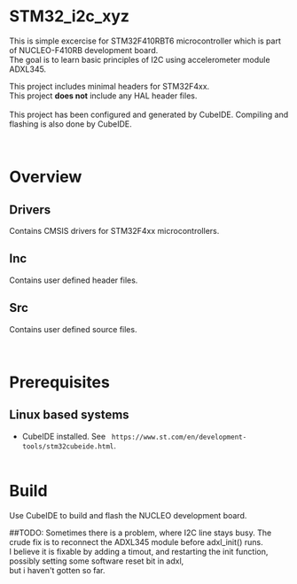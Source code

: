 # STM32_i2c_xyz

This is simple excercise for STM32F410RBT6 microcontroller which is part of NUCLEO-F410RB development board.  
The goal is to learn basic principles of I2C using accelerometer module ADXL345.  

This project includes minimal headers for STM32F4xx.  
This project **does not** include any HAL header files.  
&nbsp;  
This project has been configured and generated by CubeIDE. Compiling and flashing is also done by CubeIDE.   

&nbsp;  
# Overview  
## Drivers  
Contains CMSIS drivers for STM32F4xx microcontrollers.  
## Inc  
Contains user defined header files.  
## Src  
Contains user defined source files.  

&nbsp;  
# Prerequisites
## Linux based systems  
* CubeIDE installed. See ` https://www.st.com/en/development-tools/stm32cubeide.html`.  
&nbsp;  
# Build  
Use CubeIDE to build and flash the NUCLEO development board.

##TODO: 
Sometimes there is a problem, where I2C line stays busy. The crude fix is to reconnect the ADXL345 module before adxl_init() runs.  
I believe it is fixable by adding a timout, and restarting the init function, possibly setting some software reset bit in adxl,  
but i haven't gotten so far. 
